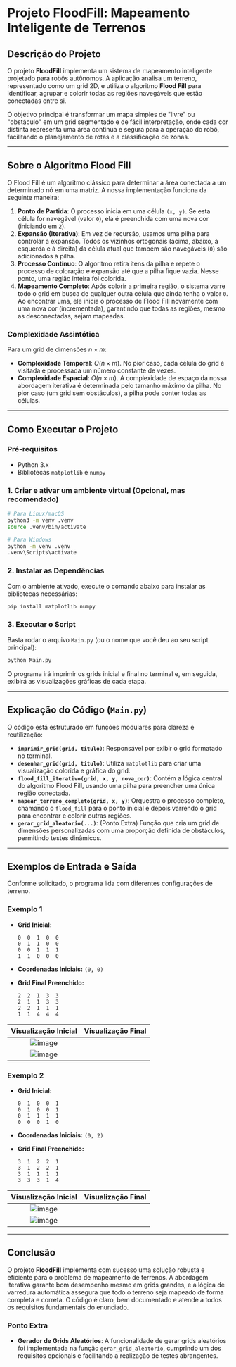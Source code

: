 # Projeto FloodFill: Mapeamento Inteligente de Terrenos

## Descrição do Projeto

O projeto **FloodFill** implementa um sistema de mapeamento inteligente projetado para robôs autônomos. A aplicação analisa um terreno, representado como um grid 2D, e utiliza o algoritmo **Flood Fill** para identificar, agrupar e colorir todas as regiões navegáveis que estão conectadas entre si.

O objetivo principal é transformar um mapa simples de "livre" ou "obstáculo" em um grid segmentado e de fácil interpretação, onde cada cor distinta representa uma área contínua e segura para a operação do robô, facilitando o planejamento de rotas e a classificação de zonas.

---

## Sobre o Algoritmo Flood Fill

O Flood Fill é um algoritmo clássico para determinar a área conectada a um determinado nó em uma matriz. A nossa implementação funciona da seguinte maneira:

1.  **Ponto de Partida**: O processo inicia em uma célula `(x, y)`. Se esta célula for navegável (valor `0`), ela é preenchida com uma nova cor (iniciando em `2`).
2.  **Expansão (Iterativa)**: Em vez de recursão, usamos uma pilha para controlar a expansão. Todos os vizinhos ortogonais (acima, abaixo, à esquerda e à direita) da célula atual que também são navegáveis (`0`) são adicionados à pilha.
3.  **Processo Contínuo**: O algoritmo retira itens da pilha e repete o processo de coloração e expansão até que a pilha fique vazia. Nesse ponto, uma região inteira foi colorida.
4.  **Mapeamento Completo**: Após colorir a primeira região, o sistema varre todo o grid em busca de qualquer outra célula que ainda tenha o valor `0`. Ao encontrar uma, ele inicia o processo de Flood Fill novamente com uma nova cor (incrementada), garantindo que todas as regiões, mesmo as desconectadas, sejam mapeadas.

### Complexidade Assintótica

Para um grid de dimensões $n \times m$:
- **Complexidade Temporal**: $O(n \times m)$. No pior caso, cada célula do grid é visitada e processada um número constante de vezes.
- **Complexidade Espacial**: $O(n \times m)$. A complexidade de espaço da nossa abordagem iterativa é determinada pelo tamanho máximo da pilha. No pior caso (um grid sem obstáculos), a pilha pode conter todas as células.

---

## Como Executar o Projeto

### Pré-requisitos

- Python 3.x
- Bibliotecas `matplotlib` e `numpy`

### 1. Criar e ativar um ambiente virtual (Opcional, mas recomendado)

```bash
# Para Linux/macOS
python3 -m venv .venv
source .venv/bin/activate

# Para Windows
python -m venv .venv
.venv\Scripts\activate
```

### 2. Instalar as Dependências

Com o ambiente ativado, execute o comando abaixo para instalar as bibliotecas necessárias:
```bash
pip install matplotlib numpy
```

### 3. Executar o Script

Basta rodar o arquivo `Main.py` (ou o nome que você deu ao seu script principal):

```bash
python Main.py
```

O programa irá imprimir os grids inicial e final no terminal e, em seguida, exibirá as visualizações gráficas de cada etapa.

---

## Explicação do Código (`Main.py`)

O código está estruturado em funções modulares para clareza e reutilização:

- **`imprimir_grid(grid, titulo)`**: Responsável por exibir o grid formatado no terminal.
- **`desenhar_grid(grid, titulo)`**: Utiliza `matplotlib` para criar uma visualização colorida e gráfica do grid.
- **`flood_fill_iterativo(grid, x, y, nova_cor)`**: Contém a lógica central do algoritmo Flood Fill, usando uma pilha para preencher uma única região conectada.
- **`mapear_terreno_completo(grid, x, y)`**: Orquestra o processo completo, chamando o `flood_fill` para o ponto inicial e depois varrendo o grid para encontrar e colorir outras regiões.
- **`gerar_grid_aleatorio(...)`**: (Ponto Extra) Função que cria um grid de dimensões personalizadas com uma proporção definida de obstáculos, permitindo testes dinâmicos.

---

## Exemplos de Entrada e Saída

Conforme solicitado, o programa lida com diferentes configurações de terreno.

### Exemplo 1

- **Grid Inicial:**
  ```
  0  0  1  0  0
  0  1  1  0  0
  0  0  1  1  1
  1  1  0  0  0
  ```
- **Coordenadas Iniciais:** `(0, 0)`

- **Grid Final Preenchido:**
  ```
  2  2  1  3  3
  2  1  1  3  3
  2  2  1  1  1
  1  1  4  4  4
  ```

| Visualização Inicial | Visualização Final |
| :---: | :---: |
| ![image](https://github.com/user-attachments/assets/145923f7-1e49-4bf1-aef5-e625195c07dd)
 | ![image](https://github.com/user-attachments/assets/6ed02d4c-2bb2-43a0-b860-4dba9b5a61d8) |



### Exemplo 2

- **Grid Inicial:**
  ```
  0  1  0  0  1
  0  1  0  0  1
  0  1  1  1  1
  0  0  0  1  0
  ```
- **Coordenadas Iniciais:** `(0, 2)`

- **Grid Final Preenchido:**
  ```
  3  1  2  2  1
  3  1  2  2  1
  3  1  1  1  1
  3  3  3  1  4
  ```

| Visualização Inicial | Visualização Final |
| :---: | :---: |
| ![image](https://github.com/user-attachments/assets/2d5e1f66-2fbc-4be6-96ee-c2eedd2c30b3)
 | ![image](https://github.com/user-attachments/assets/cf2cd780-3680-48b6-a674-29333d41154e) |


---

## Conclusão

O projeto **FloodFill** implementa com sucesso uma solução robusta e eficiente para o problema de mapeamento de terrenos. A abordagem iterativa garante bom desempenho mesmo em grids grandes, e a lógica de varredura automática assegura que todo o terreno seja mapeado de forma completa e correta. O código é claro, bem documentado e atende a todos os requisitos fundamentais do enunciado.

### Ponto Extra

- **Gerador de Grids Aleatórios**: A funcionalidade de gerar grids aleatórios foi implementada na função `gerar_grid_aleatorio`, cumprindo um dos requisitos opcionais e facilitando a realização de testes abrangentes.

